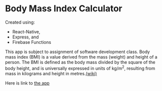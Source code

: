 # Body Mass Index Calculator

Created using:
- React-Native, 
- Express, and 
- Firebase Functions

This app is subject to assignment of software development class.
Body mass index (BMI) is a value derived from the mass (weight) and height of a person.
The BMI is defined as the body mass divided by the square of the body height,
and is universally expressed in units of kg/m<sup>2</sup>,
resulting from mass in kilograms and height in metres.[(wiki)](https://en.wikipedia.org/wiki/Body_mass_index)

Here is link to [the app](https://bmi-app-9af6e.firebaseapp.com/)
